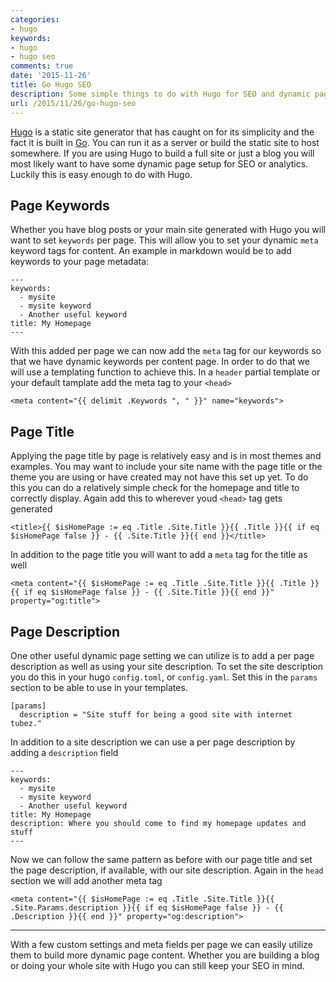 ```yaml
---
categories:
- hugo
keywords:
- hugo
- hugo seo
comments: true
date: '2015-11-26'
title: Go Hugo SEO
description: Some simple things to do with Hugo for SEO and dynamic page content
url: /2015/11/26/go-hugo-seo
---
```


[Hugo](http://gohugo.io) is a static site generator that has caught on for its
simplicity and the fact it is built in [Go](https://golang.org/). You can run
it as a server or build the static site to host somewhere. If you are using
Hugo to build a full site or just a blog you will most likely want to have some
dynamic page setup for SEO or analytics. Luckily this is easy enough to do
with Hugo.

## Page Keywords

Whether you have blog posts or your main site generated with Hugo you will want
to set `keywords` per page. This will allow you to set your dynamic `meta`
keyword tags for content. An example in markdown would be to add keywords
to your page metadata:

    ---
    keywords:
      - mysite
      - mysite keyword
      - Another useful keyword
    title: My Homepage
    ---

With this added per page we can now add the `meta` tag for our keywords so that
we have dynamic keywords per content page. In order to do that we will use a
templating function to achieve this. In a `header` partial template or your
default tamplate add the meta tag to your `<head>`

    <meta content="{{ delimit .Keywords ", " }}" name="keywords">

## Page Title

Applying the page title by page is relatively easy and is in most themes and
examples. You may want to include your site name with the page title or the
theme you are using or have created may not have this set up yet. To do this
you can do a relatively simple check for the homepage and title to correctly
display. Again add this to wherever youd `<head>` tag gets generated

    <title>{{ $isHomePage := eq .Title .Site.Title }}{{ .Title }}{{ if eq $isHomePage false }} - {{ .Site.Title }}{{ end }}</title>

In addition to the page title you will want to add a `meta` tag for the title
as well

    <meta content="{{ $isHomePage := eq .Title .Site.Title }}{{ .Title }}{{ if eq $isHomePage false }} - {{ .Site.Title }}{{ end }}" property="og:title">

## Page Description

One other useful dynamic page setting we can utilize is to add a per page
description as well as using your site description. To set the site description
you do this in your hugo `config.toml`, or `config.yaml`. Set this in the
`params` section to be able to use in your templates.

    [params]
      description = "Site stuff for being a good site with internet tubez."

In addition to a site description we can use a per page description by adding
a `description` field

    ---
    keywords:
      - mysite
      - mysite keyword
      - Another useful keyword
    title: My Homepage
    description: Where you should come to find my homepage updates and stuff
    ---

Now we can follow the same pattern as before with our page title and set the
page description, if available, with our site description. Again in the `head`
section we will add another meta tag

    <meta content="{{ $isHomePage := eq .Title .Site.Title }}{{ .Site.Params.description }}{{ if eq $isHomePage false }} - {{ .Description }}{{ end }}" property="og:description">

---

With a few custom settings and meta fields per page we can easily utilize them
to build more dynamic page content. Whether you are building a blog or doing
your whole site with Hugo you can still keep your SEO in mind.
